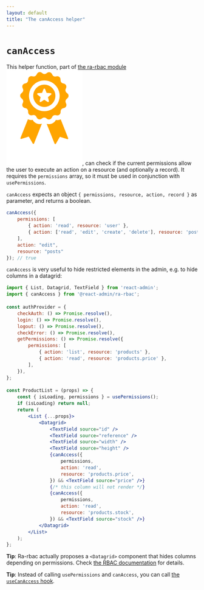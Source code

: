 ```yaml
---
layout: default
title: "The canAccess helper"
---
```


# `canAccess`

This helper function, part of [the ra-rbac module](https://marmelab.com/ra-rbac)<img class="icon" src="./img/premium.svg" />, can check if the current permissions allow the user to execute an action on a resource (and optionally a record). It requires the `permissions` array, so it must be used in conjunction with `usePermissions`.

`canAccess` expects an object `{ permissions, resource, action, record }` as parameter, and returns a boolean.

```jsx
canAccess({
    permissions: [
        { action: 'read', resource: 'user' },
        { action: ['read', 'edit', 'create', 'delete'], resource: 'posts' },
    ],
    action: "edit",
    resource: "posts"
}); // true
```

`canAccess` is very useful to hide restricted elements in the admin, e.g. to hide columns in a datagrid:

```jsx
import { List, Datagrid, TextField } from 'react-admin';
import { canAccess } from '@react-admin/ra-rbac';

const authProvider = {
    checkAuth: () => Promise.resolve(),
    login: () => Promise.resolve(),
    logout: () => Promise.resolve(),
    checkError: () => Promise.resolve(),
    getPermissions: () => Promise.resolve({
        permissions: [
            { action: 'list', resource: 'products' },
            { action: 'read', resource: 'products.price' },
        ],
    }),
};

const ProductList = (props) => {
    const { isLoading, permissions } = usePermissions();
    if (isLoading) return null;
    return (
        <List {...props}>
            <Datagrid>
                <TextField source="id" />
                <TextField source="reference" />
                <TextField source="width" />
                <TextField source="height" />
                {canAccess({
                    permissions,
                    action: 'read',
                    resource: 'products.price',
                }) && <TextField source="price" />}
                {/* this column will not render */}
                {canAccess({
                    permissions,
                    action: 'read',
                    resource: 'products.stock',
                }) && <TextField source="stock" />}
            </Datagrid>
        </List>
    );
};
```

**Tip**: Ra-rbac actually proposes a `<Datagrid>` component that hides columns depending on permissions. Check [the RBAC documentation](./AuthRBAC.md) for details.

**Tip**: Instead of calling `usePermissions` and `canAccess`, you can call [the `useCanAccess` hook](./useCanAccess.md).